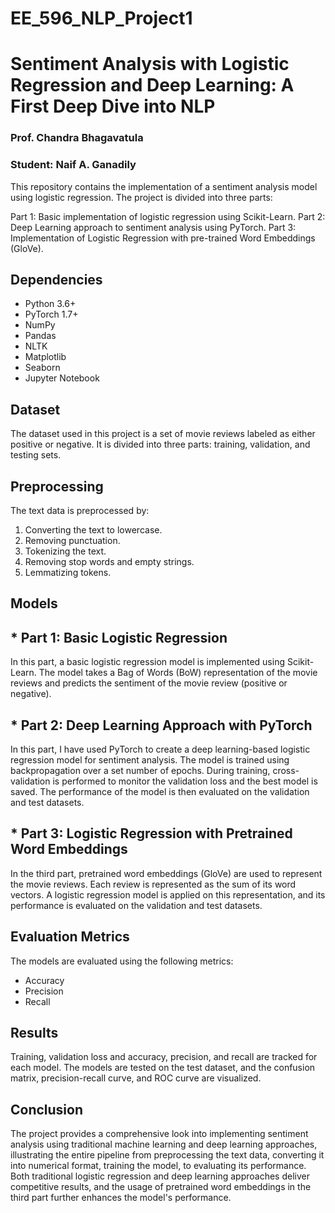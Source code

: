 # EE_596_NLP_Project1
# Sentiment Analysis with Logistic Regression and Deep Learning: A First Deep Dive into NLP
### Prof. Chandra Bhagavatula
### Student: Naif A. Ganadily
This repository contains the implementation of a sentiment analysis model using logistic regression. The project is divided into three parts:


Part 1: Basic implementation of logistic regression using Scikit-Learn.
Part 2: Deep Learning approach to sentiment analysis using PyTorch.
Part 3: Implementation of Logistic Regression with pre-trained Word Embeddings (GloVe).



## Dependencies
- Python 3.6+
- PyTorch 1.7+
- NumPy
- Pandas
- NLTK
- Matplotlib
- Seaborn
- Jupyter Notebook

## Dataset
The dataset used in this project is a set of movie reviews labeled as either positive or negative. It is divided into three parts: training, validation, and testing sets.

## Preprocessing
The text data is preprocessed by:

1. Converting the text to lowercase.
2. Removing punctuation.
3. Tokenizing the text.
4. Removing stop words and empty strings.
5. Lemmatizing tokens.

## Models
## * Part 1: Basic Logistic Regression
In this part, a basic logistic regression model is implemented using Scikit-Learn. The model takes a Bag of Words (BoW) representation of the movie reviews and predicts the sentiment of the movie review (positive or negative).

## * Part 2: Deep Learning Approach with PyTorch
In this part, I have used PyTorch to create a deep learning-based logistic regression model for sentiment analysis. The model is trained using backpropagation over a set number of epochs. During training, cross-validation is performed to monitor the validation loss and the best model is saved. The performance of the model is then evaluated on the validation and test datasets.

## * Part 3: Logistic Regression with Pretrained Word Embeddings
In the third part, pretrained word embeddings (GloVe) are used to represent the movie reviews. Each review is represented as the sum of its word vectors. A logistic regression model is applied on this representation, and its performance is evaluated on the validation and test datasets.

## Evaluation Metrics
The models are evaluated using the following metrics:

* Accuracy
* Precision
* Recall

## Results
Training, validation loss and accuracy, precision, and recall are tracked for each model. The models are tested on the test dataset, and the confusion matrix, precision-recall curve, and ROC curve are visualized.

## Conclusion
The project provides a comprehensive look into implementing sentiment analysis using traditional machine learning and deep learning approaches, illustrating the entire pipeline from preprocessing the text data, converting it into numerical format, training the model, to evaluating its performance. Both traditional logistic regression and deep learning approaches deliver competitive results, and the usage of pretrained word embeddings in the third part further enhances the model's performance.
